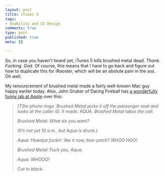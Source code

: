 ```yaml
--- 
layout: post
title: iTunes 5
tags: 
- Usability and UI Design
comments: true
type: post
published: true
meta: {}

---
```

So, in case you haven't heard yet, iTunes 5 kills brushed metal dead. <em>Thank. Fucking. God.</em> Of course, this means that I have to go back and figure out how to duplicate this for iRooster, which will be an abolute pain in the ass. Oh well.

  My renouncement of brushed metal made a fairly well-known Mac guy happy earlier today. Also, John Gruber of Daring Fireball has <a href="http://daringfireball.net/2005/09/anthropomorphized">a wonderfully funny jab at Apple</a> over this:

  <blockquote>
  <em>[T]he phone rings. Brushed Metal picks it off the passenger seat and looks at the caller ID. It reads: AQUA. Brushed Metal takes the call.

  Brushed Metal: What do you want?

  (It’s not yet 10 a.m., but Aqua is drunk.)

  Aqua: Howdya fuckin’ like it now, bee-yotch? WHOO HOO!

  Brushed Metal: Fuck you, Aqua.

  Aqua: WHOOO!

  Cut to black.</em>
  </blockquote>
